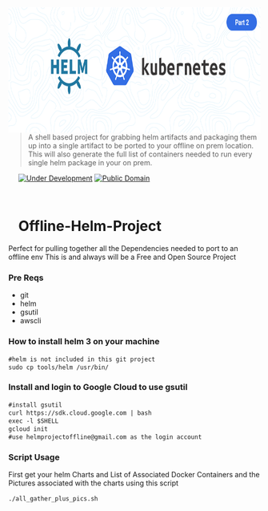 <img src="helmANDk8s.png" align="left" width="700px" height="250px"/>
<img align="left" width="0" height="192px" hspace="10"/>

> A shell based project for grabbing helm artifacts and packaging them up into a single artifact to be ported to your offline on prem location. This will also generate the full list of containers needed to run every single helm package in your on prem.

[![Under Development](https://img.shields.io/badge/under-development-skyblue.svg)](https://github.com/cez-aug/github-project-boilerplate) [![Public Domain](https://img.shields.io/badge/public-domain-lightgrey.svg)](https://creativecommons.org/publicdomain/zero/1.0/)

<br>

# Offline-Helm-Project
Perfect for pulling together all the Dependencies needed to port to an offline env
This is and always will be a Free and Open Source Project

### Pre Reqs
* git
* helm
* gsutil
* awscli

### How to install helm 3 on your machine
```
#helm is not included in this git project
sudo cp tools/helm /usr/bin/
```

### Install and login to Google Cloud to use gsutil
```
#install gsutil
curl https://sdk.cloud.google.com | bash
exec -l $SHELL
gcloud init
#use helmprojectoffline@gmail.com as the login account
```

### Script Usage
First get your helm Charts and List of Associated Docker Containers and the Pictures associated with the charts using this script
```
./all_gather_plus_pics.sh
```
